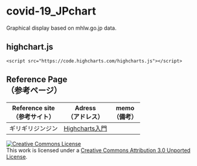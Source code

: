 # covid-19_JPchart
Graphical display based on mhlw.go.jp data.

## highchart.js

 ```
 <script src="https://code.highcharts.com/highcharts.js"></script>
 ```

## Reference Page<br>（参考ページ）

|Reference site<br>（参考サイト）|Adress<br>（アドレス）|memo<br>（備考）|
|---|---|---|
|ギリギリジンジン|[Highcharts入門](https://grgrjnjn.hatenablog.jp/entry/2020/09/18/221052)||

<a rel="license" href="http://creativecommons.org/licenses/by/3.0/"><img alt="Creative Commons License" style="border-width:0" src="https://i.creativecommons.org/l/by/3.0/88x31.png" /></a><br />This work is licensed under a <a rel="license" href="http://creativecommons.org/licenses/by/3.0/">Creative Commons Attribution 3.0 Unported License</a>.